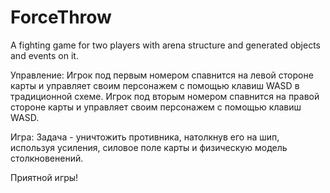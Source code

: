 # ForceThrow
A fighting game for two players with arena structure and generated objects and events on it.

Управление:
Игрок под первым номером спавнится на левой стороне карты и управляет своим персонажем с помощью клавиш WASD в традиционной схеме. Игрок под вторым номером спавнится на правой стороне карты и управляет своим персонажем с помощью клавиш WASD.

Игра:
Задача - уничтожить противника, натолкнув его на шип, используя усиления, силовое поле карты и физическую модель столкновенений.

Приятной игры!
